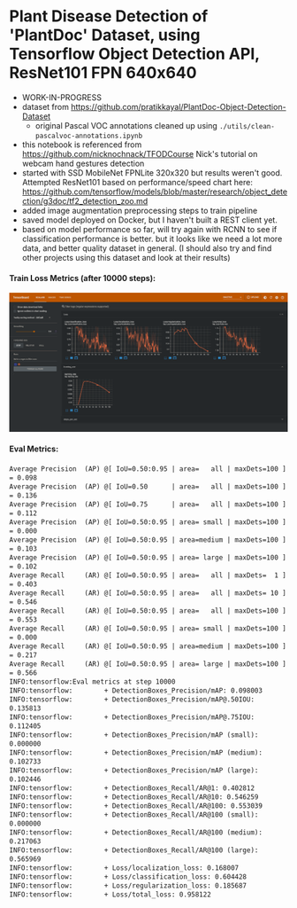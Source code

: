 # Plant Disease Detection of 'PlantDoc' Dataset, using Tensorflow Object Detection API, ResNet101 FPN 640x640
- WORK-IN-PROGRESS
- dataset from https://github.com/pratikkayal/PlantDoc-Object-Detection-Dataset
  - original Pascal VOC annotations cleaned up using `./utils/clean-pascalvoc-annotations.ipynb`
- this notebook is referenced from https://github.com/nicknochnack/TFODCourse Nick's tutorial on webcam hand gestures detection
- started with SSD MobileNet FPNLite 320x320 but results weren't good. Attempted ResNet101 based on performance/speed chart here: https://github.com/tensorflow/models/blob/master/research/object_detection/g3doc/tf2_detection_zoo.md
- added image augmentation preprocessing steps to train pipeline
- saved model deployed on Docker, but I haven't built a REST client yet.
- based on model performance so far, will try again with RCNN to see if classification performance is better. but it looks like we need a lot more data, and better quality dataset in general. (I should also try and find other projects using this dataset and look at their results)

#### Train Loss Metrics (after 10000 steps):
<img src='tensorboard_train_10000.png'>

#### Eval Metrics:
    Average Precision  (AP) @[ IoU=0.50:0.95 | area=   all | maxDets=100 ] = 0.098
    Average Precision  (AP) @[ IoU=0.50      | area=   all | maxDets=100 ] = 0.136
    Average Precision  (AP) @[ IoU=0.75      | area=   all | maxDets=100 ] = 0.112
    Average Precision  (AP) @[ IoU=0.50:0.95 | area= small | maxDets=100 ] = 0.000
    Average Precision  (AP) @[ IoU=0.50:0.95 | area=medium | maxDets=100 ] = 0.103
    Average Precision  (AP) @[ IoU=0.50:0.95 | area= large | maxDets=100 ] = 0.102
    Average Recall     (AR) @[ IoU=0.50:0.95 | area=   all | maxDets=  1 ] = 0.403
    Average Recall     (AR) @[ IoU=0.50:0.95 | area=   all | maxDets= 10 ] = 0.546
    Average Recall     (AR) @[ IoU=0.50:0.95 | area=   all | maxDets=100 ] = 0.553
    Average Recall     (AR) @[ IoU=0.50:0.95 | area= small | maxDets=100 ] = 0.000
    Average Recall     (AR) @[ IoU=0.50:0.95 | area=medium | maxDets=100 ] = 0.217
    Average Recall     (AR) @[ IoU=0.50:0.95 | area= large | maxDets=100 ] = 0.566
    INFO:tensorflow:Eval metrics at step 10000
    INFO:tensorflow:        + DetectionBoxes_Precision/mAP: 0.098003
    INFO:tensorflow:        + DetectionBoxes_Precision/mAP@.50IOU: 0.135813
    INFO:tensorflow:        + DetectionBoxes_Precision/mAP@.75IOU: 0.112405
    INFO:tensorflow:        + DetectionBoxes_Precision/mAP (small): 0.000000
    INFO:tensorflow:        + DetectionBoxes_Precision/mAP (medium): 0.102733
    INFO:tensorflow:        + DetectionBoxes_Precision/mAP (large): 0.102446
    INFO:tensorflow:        + DetectionBoxes_Recall/AR@1: 0.402812
    INFO:tensorflow:        + DetectionBoxes_Recall/AR@10: 0.546259
    INFO:tensorflow:        + DetectionBoxes_Recall/AR@100: 0.553039
    INFO:tensorflow:        + DetectionBoxes_Recall/AR@100 (small): 0.000000
    INFO:tensorflow:        + DetectionBoxes_Recall/AR@100 (medium): 0.217063
    INFO:tensorflow:        + DetectionBoxes_Recall/AR@100 (large): 0.565969
    INFO:tensorflow:        + Loss/localization_loss: 0.168007
    INFO:tensorflow:        + Loss/classification_loss: 0.604428
    INFO:tensorflow:        + Loss/regularization_loss: 0.185687
    INFO:tensorflow:        + Loss/total_loss: 0.958122
